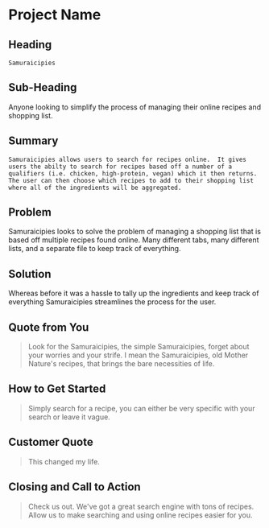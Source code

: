 # Project Name #

<!-- 
> This material was originally posted [here](http://www.quora.com/What-is-Amazons-approach-to-product-development-and-product-management). It is reproduced here for posterities sake.

There is an approach called "working backwards" that is widely used at Amazon. They work backwards from the customer, rather than starting with an idea for a product and trying to bolt customers onto it. While working backwards can be applied to any specific product decision, using this approach is especially important when developing new products or features.

For new initiatives a product manager typically starts by writing an internal press release announcing the finished product. The target audience for the press release is the new/updated product's customers, which can be retail customers or internal users of a tool or technology. Internal press releases are centered around the customer problem, how current solutions (internal or external) fail, and how the new product will blow away existing solutions.

If the benefits listed don't sound very interesting or exciting to customers, then perhaps they're not (and shouldn't be built). Instead, the product manager should keep iterating on the press release until they've come up with benefits that actually sound like benefits. Iterating on a press release is a lot less expensive than iterating on the product itself (and quicker!).

If the press release is more than a page and a half, it is probably too long. Keep it simple. 3-4 sentences for most paragraphs. Cut out the fat. Don't make it into a spec. You can accompany the press release with a FAQ that answers all of the other business or execution questions so the press release can stay focused on what the customer gets. My rule of thumb is that if the press release is hard to write, then the product is probably going to suck. Keep working at it until the outline for each paragraph flows. 

Oh, and I also like to write press-releases in what I call "Oprah-speak" for mainstream consumer products. Imagine you're sitting on Oprah's couch and have just explained the product to her, and then you listen as she explains it to her audience. That's "Oprah-speak", not "Geek-speak".

Once the project moves into development, the press release can be used as a touchstone; a guiding light. The product team can ask themselves, "Are we building what is in the press release?" If they find they're spending time building things that aren't in the press release (overbuilding), they need to ask themselves why. This keeps product development focused on achieving the customer benefits and not building extraneous stuff that takes longer to build, takes resources to maintain, and doesn't provide real customer benefit (at least not enough to warrant inclusion in the press release).
 -->
 
## Heading ##
    Samuraicipies
## Sub-Heading ##
   Anyone looking to simplify the process of managing their online recipes and shopping list.
## Summary ##
    Samuraicipies allows users to search for recipes online.  It gives users the abilty to search for recipes based off a number of a qualifiers (i.e. chicken, high-protein, vegan) which it then returns.  The user can then choose which recipes to add to their shopping list where all of the ingredients will be aggregated.    

## Problem ##
  Samuraicipies looks to solve the problem of managing a shopping list that is based off multiple recipes found online.  Many different tabs, many different lists, and a separate file to keep track of everything.   

## Solution ##
  Whereas before it was a hassle to tally up the ingredients and keep track of everything Samuraicipies streamlines the process for the user.

## Quote from You ##
  > Look for the Samuraicipies, the simple Samuraicipies, forget about your worries and your strife. I mean the Samuraicipies, old Mother Nature's recipes, that brings the bare necessities of life.

## How to Get Started ##
  > Simply search for a recipe, you can either be very specific with your search or leave it vague.

## Customer Quote ##
  > This changed my life.  

## Closing and Call to Action ##
  > Check us out.  We've got a great search engine with tons of recipes.  Allow us to make searching and using online recipes easier for you.
